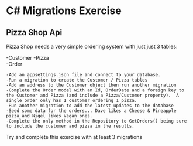 # C# Migrations Exercise

## Pizza Shop Api

Pizza Shop needs a very simple ordering system with just just 3 tables:

-Customer 
-Pizza  
-Order  

```
-Add an appsettings.json file and connect to your database.  
-Run a migration to create the Customer / Pizza tables
-Add an address to the Customer object then run another migration 
-Complete the Order model with an Id, OrderDate and a foreign key to the Customer and Pizza (and include a Pizza/Customer property).  A single order only has 1 customer ordering 1 pizza.
-Run another migration to add the latest updates to the database
-Seed some data for the orders... Dave likes a Cheese & Pineapple pizza and Nigel likes Vegan ones.
-Complete the only method in the Repository to GetOrders() being sure to include the customer and pizza in the results.
```

Try and complete this exercise with at least 3 migrations
